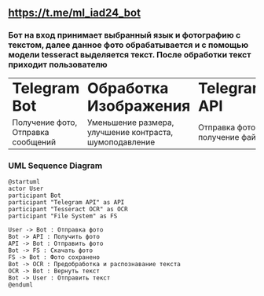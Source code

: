## https://t.me/ml_iad24_bot
### Бот на вход принимает выбранный язык и фотографию с текстом, далее данное фото обрабатывается и с помощью модели tesseract выделяется текст. После обработки текст приходит пользователю 


<table border="0">
 <tr>
    <td><b style="font-size:30px">Telegram Bot </b></td>
    <td><b style="font-size:30px">Обработка Изображения  </b></td>
    <td><b style="font-size:30px">Telegram API </b></td>
    <td><b style="font-size:30px">OCR (Tesseract) </b></td>
 </tr>
 <tr>
    <td>Получение фото, Отправка сообщений </td>
    <td> Уменьшение размера, улучшение контраста, шумоподавление </td>                        
    <td> Отправка фото, получение файла </td>
    <td> Распознавание текста </td>
 </tr>
</table>

### UML Sequence Diagram

```plantuml
@startuml
actor User
participant Bot
participant "Telegram API" as API
participant "Tesseract OCR" as OCR
participant "File System" as FS

User -> Bot : Отправка фото
Bot -> API : Получить фото
API -> Bot : Отправить фото
Bot -> FS : Скачать фото
FS -> Bot : Фото сохранено
Bot -> OCR : Предобработка и распознавание текста
OCR -> Bot : Вернуть текст
Bot -> User : Отправить текст
@enduml

